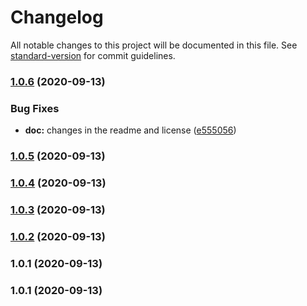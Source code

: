 # Changelog

All notable changes to this project will be documented in this file. See [standard-version](https://github.com/conventional-changelog/standard-version) for commit guidelines.

### [1.0.6](https://github.com/iraycd/migrado/compare/v1.0.5...v1.0.6) (2020-09-13)


### Bug Fixes

* **doc:** changes in the readme and license ([e555056](https://github.com/iraycd/migrado/commit/e555056844606ca49b7aac0298d34de36f54f410))

### [1.0.5](https://github.com/iraycd/migrado/compare/v1.0.4...v1.0.5) (2020-09-13)

### [1.0.4](https://github.com/iraycd/migrado/compare/v1.0.3...v1.0.4) (2020-09-13)

### [1.0.3](https://github.com/iraycd/migrado/compare/v1.0.2...v1.0.3) (2020-09-13)

### [1.0.2](https://github.com/iraycd/migrado/compare/v1.0.1...v1.0.2) (2020-09-13)

### 1.0.1 (2020-09-13)

### 1.0.1 (2020-09-13)
